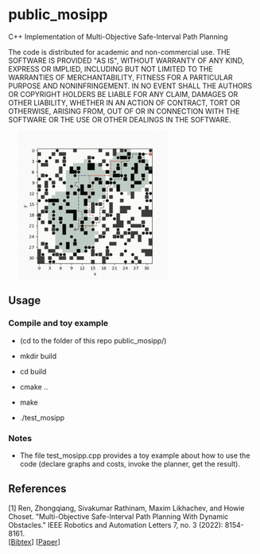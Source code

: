# public_mosipp

C++ Implementation of Multi-Objective Safe-Interval Path Planning

The code is distributed for academic and non-commercial use. THE SOFTWARE IS PROVIDED "AS IS", WITHOUT WARRANTY OF ANY KIND, EXPRESS OR IMPLIED, INCLUDING BUT NOT LIMITED TO THE WARRANTIES OF MERCHANTABILITY, FITNESS FOR A PARTICULAR PURPOSE AND NONINFRINGEMENT. IN NO EVENT SHALL THE AUTHORS OR COPYRIGHT HOLDERS BE LIABLE FOR ANY CLAIM, DAMAGES OR OTHER LIABILITY, WHETHER IN AN ACTION OF CONTRACT, TORT OR OTHERWISE, ARISING FROM, OUT OF OR IN CONNECTION WITH THE SOFTWARE OR THE USE OR OTHER DEALINGS IN THE SOFTWARE.

<img src="https://github.com/wonderren/wonderren.github.io/blob/master/images/fig_mosipp.gif" alt="" width="300" height="300" align="center" hspace="20" style=" border: #000000 2px none;">

## Usage

### Compile and toy example

- (cd to the folder of this repo public_mosipp/)

- mkdir build

- cd build

- cmake ..

- make

- ./test_mosipp

### Notes

- The file test_mosipp.cpp provides a toy example about how to use the code (declare graphs and costs, invoke the planner, get the result).

## References

[1] Ren, Zhongqiang, Sivakumar Rathinam, Maxim Likhachev, and Howie Choset. "Multi-Objective Safe-Interval Path Planning With Dynamic Obstacles." IEEE Robotics and Automation Letters 7, no. 3 (2022): 8154-8161.\
[[Bibtex](https://wonderren.github.io/files/bibtex_ren22mosipp.txt)]
[[Paper](https://github.com/wonderren/wonderren.github.io/blob/master/files/ren22_mosipp_RAL_IROS22.pdf)]
